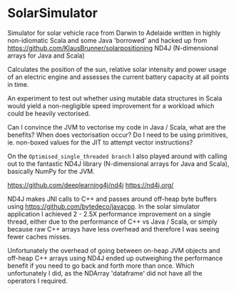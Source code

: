 # SolarSimulator
Simulator for solar vehicle race from Darwin to Adelaide written in highly non-idiomatic Scala and some Java 'borrowed' and hacked up from https://github.com/KlausBrunner/solarpositioning
ND4J 
(N-dimensional arrays for Java and Scala)

Calculates the position of the sun, relative solar intensity and power usage of an electric engine and assesses the
current battery capacity at all points in time.

An experiment to test out whether using mutable data structures in Scala would yield a non-negligible speed improvement 
for a workload which could be heavily vectorised.

Can I convince the JVM to vectorise my code in Java / Scala, what are the benefits?
When does vectorisation occur? Do I need to be using primitives, ie. non-boxed values for the JIT to attempt vector instructions?

On the `Optimised_single_threaded branch` I also played around with calling out to the fantastic ND4J library
(N-dimensional arrays for Java and Scala), basically NumPy for the JVM.

https://github.com/deeplearning4j/nd4j
https://nd4j.org/

ND4J makes JNI calls to C++ and passes around off-heap byte buffers using https://github.com/bytedeco/javacpp.
In the solar simulator application I achieved 2 - 2.5X performance improvement on a single thread, either due to the performance
of C++ vs Java / Scala, or simply because raw C++ arrays have less overhead and therefore I was seeing fewer caches misses.

Unfortunately the overhead of going between on-heap JVM objects and off-heap C++ arrays using ND4J ended up outweighing the performance
benefit if you need to go back and forth more than once. Which unfortunately I did, as the NDArray 'dataframe' did not have 
all the operators I required.
